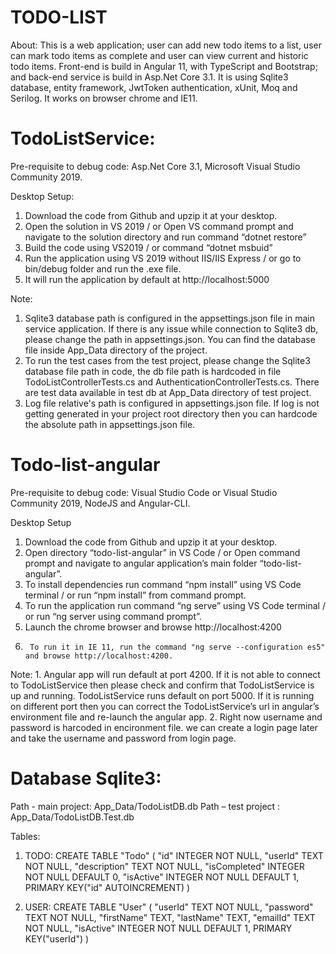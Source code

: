 # TODO-LIST

About: This is a web application; user can add new todo items to a list, user can mark todo items as complete and user can view current and historic todo items. 
Front-end is build in Angular 11, with TypeScript and Bootstrap; and back-end service is build in Asp.Net Core 3.1. It is using Sqlite3 database, entity framework, JwtToken authentication, xUnit, Moq and Serilog. It works on browser chrome and IE11.

# TodoListService:
Pre-requisite to debug code: Asp.Net Core 3.1, Microsoft Visual Studio Community 2019.

Desktop Setup:
1.	Download the code from Github and upzip it at your desktop.
2.	Open the solution in VS 2019 / or Open VS command prompt and navigate to the solution directory and run command “dotnet restore”
3.	Build the code using VS2019 / or command “dotnet msbuid”
4.	Run the application using VS 2019 without IIS/IIS Express / or go to bin/debug folder and run the .exe file.
5.	It will run the application by default at http://localhost:5000

Note: 
1.	Sqlite3 database path is configured in the appsettings.json file in main service application. If there is any issue while connection to Sqlite3 db, please change the path in appsettings.json. You can find the database file inside App_Data directory of the project.
2.	To run the test cases from the test project, please change the Sqlite3 database file path in code, the db file path is hardcoded in file TodoListControllerTests.cs and AuthenticationControllerTests.cs. There are test data available in test db at App_Data directory of test project.
3.	Log file relative's path is configured in appsettings.json file. If log is not getting generated in your project root directory then you can hardcode the absolute path in appsettings.json file.


# Todo-list-angular
Pre-requisite to debug code: Visual Studio Code or Visual Studio Community 2019, NodeJS and Angular-CLI.

Desktop Setup
1.	Download the code from Github and upzip it at your desktop.
2.	Open directory “todo-list-angular” in VS Code / or Open command prompt and navigate to angular application’s main folder “todo-list-angular”.
3.	To install dependencies run command “npm install” using VS Code terminal / or run “npm install” from command prompt.
4.	To run the application run command “ng serve” using VS Code terminal / or run “ng server using command prompt”.
5.	Launch the chrome browser and browse http://localhost:4200
6.      To run it in IE 11, run the command "ng serve --configuration es5" and browse http://localhost:4200.

Note: 1. Angular app will run default at port 4200. If it is not able to connect to TodoListService then please check and confirm that TodoListService is up and running. TodoListService runs default on port 5000. If it is running on different port then you can correct the TodoListService’s url in angular’s environment file and re-launch the angular app.
2. Right now username and password is harcoded in encironment file. we can create a login page later and take the username and password from login page.


# Database Sqlite3:
Path - main project: App_Data/TodoListDB.db
Path – test project : App_Data/TodoListDB.Test.db

Tables:
1.	TODO: 
CREATE TABLE "Todo" (
	"id"	INTEGER NOT NULL,
	"userId"	TEXT NOT NULL,
	"description"	TEXT NOT NULL,
	"isCompleted"	INTEGER NOT NULL DEFAULT 0,
	"isActive"	INTEGER NOT NULL DEFAULT 1,
	PRIMARY KEY("id" AUTOINCREMENT)
)

2.	USER: 
CREATE TABLE "User" (
	"userId"	TEXT NOT NULL,
	"password"	TEXT NOT NULL,
	"firstName"	TEXT,
	"lastName"	TEXT,
	"emailId"	TEXT NOT NULL,
	"isActive"	INTEGER NOT NULL DEFAULT 1,
	PRIMARY KEY("userId")
)

